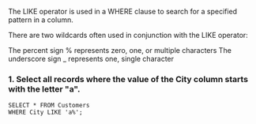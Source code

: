 The LIKE operator is used in a WHERE clause to search for a specified pattern in a column.

There are two wildcards often used in conjunction with the LIKE operator:

 The percent sign % represents zero, one, or multiple characters
 The underscore sign _ represents one, single character

### 1. Select all records where the value of the City column starts with the letter "a".
```
SELECT * FROM Customers
WHERE City LIKE 'a%';
```
